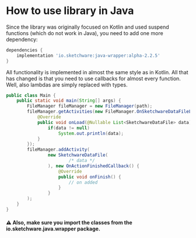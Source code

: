 # How to use library in Java

Since the library was originally focused on Kotlin and used suspend functions 
(which do not work in Java), you need to add one more dependency:

```groovy
dependencies {
    implementation 'io.sketchware:java-wrapper:alpha-2.2.5'
}
```

All functionality is implemented in almost the same style as in Kotlin. All that has changed is that you need to use 
callbacks for almost every function. Well, also lambdas are simply replaced with types.

```java
public class Main {
    public static void main(String[] args) {
        FileManager fileManager = new FileManager(path);
        fileManager.getActivities(new FileManager.OnSketchwareDataFileLoadedCallback() {
            @Override
            public void onLoad(@Nullable List<SketchwareDataFile> data) {
                if(data != null)
                    System.out.println(data);
            }
        });
        fileManager.addActivity(
                new SketchwareDataFile(
                        /* data */
                ), new OnActionFinishedCallback() {
                    @Override
                    public void onFinish() {
                        // on added
                    }
                }
        );
    }
}
```
#### ⚠ Also, make sure you import the classes from the io.sketchware.java.wrapper package.
